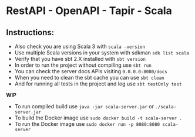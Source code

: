 # RestAPI - OpenAPI - Tapir - Scala

## Instructions:
  *  Also check you are using Scala 3 with `scala -version`
  *  Use multiple Scala versions in your system with sdkman `sdk list scala`
  *  Verify that you have sbt 2.X installed with `sbt version`
  *  In order to run the project without compiling use `sbt run`
  *  You can check the server docs APIs visiting `0.0.0.0:8080/docs`
  *  When you need to clean the sbt cache you can use `sbt clean`
  *  And for running all tests in the project and log use `sbt testOnly test`

**WIP**
  *  To run compiled build use `java -jar scala-server.jar` or `./scala-server.jar`
  *  To build the Docker image use `sudo docker build -t scala-server .`
  *  To run the Docker image use `sudo docker run -p 8080:8080 scala-server`